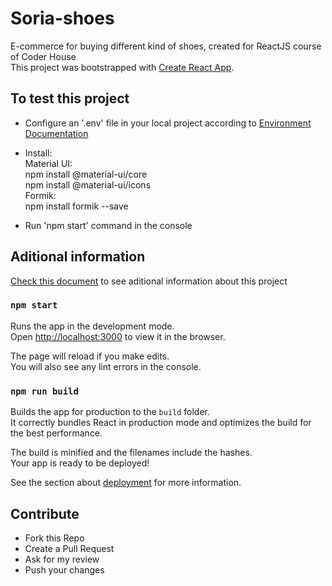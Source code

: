 # Soria-shoes
E-commerce for buying different kind of shoes, created for ReactJS course of Coder House <br />
This project was bootstrapped with [Create React App](https://github.com/facebook/create-react-app).

## To test this project
- Configure an '.env' file in your local project according to [Environment Documentation](docs/Environment.md)

- Install: <br />
Material UI: <br />
npm install @material-ui/core <br />
npm install @material-ui/icons <br />
Formik: <br /> 
npm install formik --save <br />

- Run 'npm start' command in the console

## Aditional information
[Check this document](docs/Info.md) to see aditional information about this project

### `npm start`

Runs the app in the development mode.<br />
Open [http://localhost:3000](http://localhost:3000) to view it in the browser.

The page will reload if you make edits.<br />
You will also see any lint errors in the console.

### `npm run build`

Builds the app for production to the `build` folder.<br />
It correctly bundles React in production mode and optimizes the build for the best performance.

The build is minified and the filenames include the hashes.<br />
Your app is ready to be deployed!

See the section about [deployment](https://facebook.github.io/create-react-app/docs/deployment) for more information.

## Contribute
- Fork this Repo
- Create a Pull Request
- Ask for my review
- Push your changes